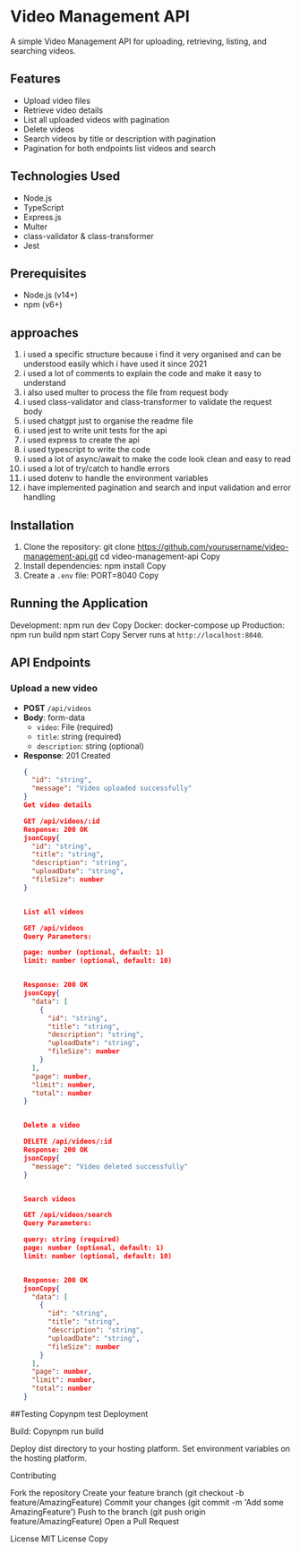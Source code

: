 # Video Management API

A simple Video Management API for uploading, retrieving, listing, and searching videos.

## Features

- Upload video files
- Retrieve video details
- List all uploaded videos with pagination
- Delete videos
- Search videos by title or description with pagination
- Pagination for both endpoints list videos and search

## Technologies Used

- Node.js
- TypeScript
- Express.js
- Multer
- class-validator & class-transformer
- Jest

## Prerequisites

- Node.js (v14+)
- npm (v6+)

## approaches

1. i used a specific structure because i find it very organised and can be understood easily which i have used it since 2021
2. i used a lot of comments to explain the code and make it easy to understand
3. i also used multer to process the file from request body
4. i used class-validator and class-transformer to validate the request body
5. i used chatgpt just to organise the readme file 
6. i used jest to write unit tests for the api
7. i used express to create the api
8. i used typescript to write the code
9. i used a lot of async/await to make the code look clean and easy to read
10. i used a lot of try/catch to handle errors
11. i used dotenv to handle the environment variables
12. i have implemented pagination and search and input validation and error handling

## Installation

1. Clone the repository:
git clone https://github.com/yourusername/video-management-api.git
cd video-management-api
Copy
2. Install dependencies:
npm install
Copy
3. Create a `.env` file:
PORT=8040
Copy
## Running the Application

Development:
npm run dev
Copy
Docker:
docker-compose up
Production:
npm run build
npm start
Copy
Server runs at `http://localhost:8040`.

## API Endpoints

### Upload a new video
- **POST** `/api/videos`
- **Body**: form-data
  - `video`: File (required)
  - `title`: string (required)
  - `description`: string (optional)
- **Response**: 201 Created
  ```json
  {
    "id": "string",
    "message": "Video uploaded successfully"
  }
  Get video details
  
  GET /api/videos/:id
  Response: 200 OK
  jsonCopy{
    "id": "string",
    "title": "string",
    "description": "string",
    "uploadDate": "string",
    "fileSize": number
  }
  
  
  List all videos
  
  GET /api/videos
  Query Parameters:
  
  page: number (optional, default: 1)
  limit: number (optional, default: 10)
  
  
  Response: 200 OK
  jsonCopy{
    "data": [
      {
        "id": "string",
        "title": "string",
        "description": "string",
        "uploadDate": "string",
        "fileSize": number
      }
    ],
    "page": number,
    "limit": number,
    "total": number
  }
  
  
  Delete a video
  
  DELETE /api/videos/:id
  Response: 200 OK
  jsonCopy{
    "message": "Video deleted successfully"
  }
  
  
  Search videos
  
  GET /api/videos/search
  Query Parameters:
  
  query: string (required)
  page: number (optional, default: 1)
  limit: number (optional, default: 10)
  
  
  Response: 200 OK
  jsonCopy{
    "data": [
      {
        "id": "string",
        "title": "string",
        "description": "string",
        "uploadDate": "string",
        "fileSize": number
      }
    ],
    "page": number,
    "limit": number,
    "total": number
  }
  ```

##Testing
Copynpm test
Deployment

Build:
Copynpm run build

Deploy dist directory to your hosting platform.
Set environment variables on the hosting platform.

Contributing

Fork the repository
Create your feature branch (git checkout -b feature/AmazingFeature)
Commit your changes (git commit -m 'Add some AmazingFeature')
Push to the branch (git push origin feature/AmazingFeature)
Open a Pull Request

License
MIT License
Copy
